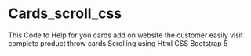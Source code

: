 # Cards_scroll_css
This Code to Help for you cards add on website the customer easily visit complete product throw cards Scrolling  using Html CSS Bootstrap 5
